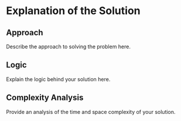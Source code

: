 # Explanation of the Solution

## Approach
Describe the approach to solving the problem here.

## Logic
Explain the logic behind your solution here.

## Complexity Analysis
Provide an analysis of the time and space complexity of your solution.

